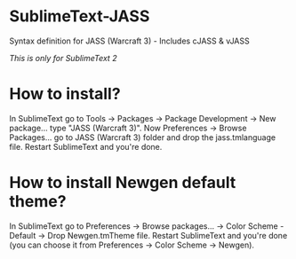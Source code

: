 SublimeText-JASS
================

Syntax definition for JASS (Warcraft 3) - Includes cJASS &amp; vJASS

*This is only for SublimeText 2*

How to install?
===============

In SublimeText go to Tools -> Packages -> Package Development -> New package... type "JASS (Warcraft 3)". Now Preferences -> Browse Packages... go to JASS (Warcraft 3) folder and drop the jass.tmlanguage file. Restart SublimeText and you're done.

How to install Newgen default theme?
====================================

In SublimeText go to Preferences -> Browse packages... -> Color Scheme - Default -> Drop Newgen.tmTheme file. Restart SublimeText and you're done (you can choose it from Preferences -> Color Scheme -> Newgen).